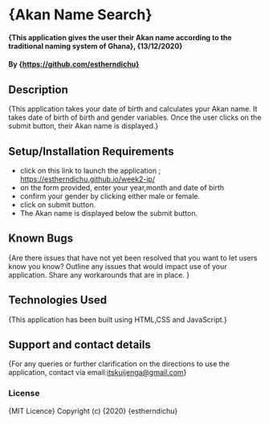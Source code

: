 # {Akan Name Search}
#### {This application gives the user their Akan name according to the traditional naming system of Ghana}, {13/12/2020}
#### By {https://github.com/estherndichu}
## Description
{This application takes your date of birth and calculates  ypur Akan name. It takes date of birth of birth and gender variables. Once the user clicks on the submit button, their Akan name is displayed.}
## Setup/Installation Requirements
* click on this link to launch the application ; https://estherndichu.github.io/week2-ip/
* on the form provided, enter your year,month and date of birth
* confirm your gender by clicking either male or female.
* click on submit button.
* The Akan name is displayed below the submit button.
## Known Bugs
{Are there issues that have not yet been resolved that you want to let users know you know? Outline any issues that would impact use of your application. Share any workarounds that are in place. }
## Technologies Used
{This application has been built using HTML,CSS and JavaScript.}
## Support and contact details
{For any queries or further clarification on the directions to use the application, contact via email:itskuijenga@gmail.com}
### License
{MIT Licence}
Copyright (c) {2020} {estherndichu}
  